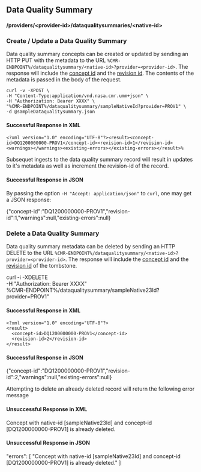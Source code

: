 ## <a name="dataqualitysummary"></a> Data Quality Summary

#### <a name="provider-info-dataqualitysummary"></a> /providers/&lt;provider-id&gt;/dataqualitysummaries/&lt;native-id&gt;

### <a name="create-update-dataqualitysummary"></a> Create / Update a Data Quality Summary

Data quality summary concepts can be created or updated by sending an HTTP PUT with the metadata to the URL `%CMR-ENDPOINT%/dataqualitysummary/<native-id>?provider=<provider-id>`. The response will include the [concept id](#concept-id) and the [revision id](#revision-id). The contents of the metadata is passed in the body of the request.

```
curl -v -XPOST \
-H "Content-Type:application/vnd.nasa.cmr.umm+json" \
-H "Authorization: Bearer XXXX" \
"%CMR-ENDPOINT%/dataqualitysummary/sampleNativeId?provider=PROV1" \
-d @sampleDataqualitysummary.json
```

#### Successful Response in XML
```
<?xml version="1.0" encoding="UTF-8"?><result><concept-id>DQ1200000000-PROV1</concept-id><revision-id>1</revision-id><warnings></warnings><existing-errors></existing-errors></result>%
```
Subsequet ingests to the data quality summary record will result in updates to it's metadata as well as increment the revision-id of the record.
#### Successful Response in JSON

By passing the option `-H "Accept: application/json"` to `curl`, one may
get a JSON response:

  {"concept-id":"DQ1200000000-PROV1","revision-id":1,"warnings":null,"existing-errors":null}

### <a name="delete-dataqualitysummary"></a> Delete a Data Quality Summary

Data quality summary metadata can be deleted by sending an HTTP DELETE to the URL `%CMR-ENDPOINT%/dataqualitysummary/<native-id>?provider=<provider-id>`. The response will include the [concept id](#concept-id) and the [revision id](#revision-id) of the tombstone.


  curl -i -XDELETE \
    -H "Authorization: Bearer XXXX" \
    %CMR-ENDPOINT%/dataqualitysummary/sampleNative23Id?provider=PROV1"

#### Successful Response in XML

```
<?xml version="1.0" encoding="UTF-8"?>
<result>
  <concept-id>DQ1200000000-PROV1</concept-id>
  <revision-id>2</revision-id>
</result>
```
#### Successful Response in JSON

  {"concept-id":"DQ1200000000-PROV1","revision-id":2,"warnings":null,"existing-errors":null}

Attempting to delete an already deleted record will return
the following error message
#### Unsuccessful Response in XML

<?xml version="1.0" encoding="UTF-8"?>
<errors>
    <error>Concept with native-id [sampleNative23Id] and concept-id [DQ1200000000-PROV1] is already deleted.</error>
</errors>

#### Unsuccessful Response in JSON

"errors": [
        "Concept with native-id [sampleNative23Id] and concept-id [DQ1200000000-PROV1] is already deleted."
    ]
